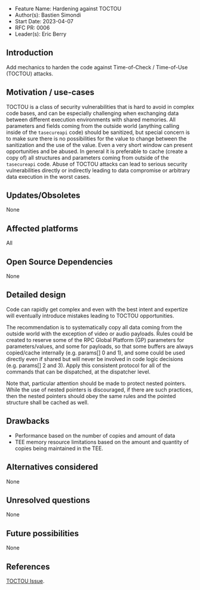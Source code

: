 - Feature Name: Hardening against TOCTOU
- Author(s): Bastien Simondi
- Start Date: 2023-04-07
- RFC PR: 0006
- Leader(s): Eric Berry

## Introduction

Add mechanics to harden the code against Time-of-Check / Time-of-Use (TOCTOU) attacks.

## Motivation / use-cases

TOCTOU is a class of security vulnerabilities that is hard to avoid in complex code bases, and can 
be especially challenging when exchanging data between different execution environments with shared 
memories.
All parameters and fields coming from the outside world (anything calling inside of the `tasecureapi` code) 
should be sanitized, but special concern is to make sure there is no possibilities for the value 
to change between the sanitization and the use of the value. Even a very short window can present 
opportunities and be abused. In general it is preferable to cache (create a copy of) all structures 
and parameters coming from outside of the `tasecureapi` code.
Abuse of TOCTOU attacks can lead to serious security vulnerabilities directly or indirectly 
leading to data compromise or arbitrary data execution in the worst cases.

## Updates/Obsoletes

None

## Affected platforms

All

## Open Source Dependencies

None

## Detailed design

Code can rapidly get complex and even with the best intent and expertize will eventually introduce 
mistakes leading to TOCTOU opportunities.

The recommendation is to systematically copy all data coming from the outside world with the 
exception of video or audio payloads. 
Rules could be created to reserve some of the RPC Global Platform (GP) parameters for 
parameters/values, and some for payloads, so that some buffers are always copied/cache internally 
(e.g. params[] 0 and 1), and some could be used directly even if shared but will never be involved 
in code logic decisions (e.g. params[] 2 and 3). Apply this consistent protocol for all of the 
commands that can be dispatched, at the dispatcher level.

Note that, particular attention should be made to protect nested pointers. While the use of nested
pointers is discouraged, if there are such practices, then the nested pointers should obey the same
rules and the pointed structure shall be cached as well.

## Drawbacks

- Performance based on the number of copies and amount of data
- TEE memory resource limitations based on the amount and quantity of copies being maintained in the
TEE.

## Alternatives considered

None

## Unresolved questions

None

## Future possibilities

None

## References

[TOCTOU Issue](https://cwe.mitre.org/data/definitions/367.html).
